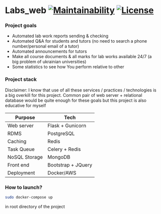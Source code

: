 # Labs_web [![Maintainability](https://api.codeclimate.com/v1/badges/ec3966366e6ea426b520/maintainability)](https://codeclimate.com/github/AlexPraefectus/labs_web/maintainability) [![License](https://img.shields.io/badge/License-BSD%203--Clause-blue.svg)](https://opensource.org/licenses/BSD-3-Clause)

### Project goals

- Automated lab work reports sending & checking
- Automated Q&A for students and tutors  (no need to search a phone number/personal email of a tutor)
- Automated announcements for tutors 
- Make all course documents & all marks for lab works available 24/7 (a big problem of ukrainian universities)
- Some statistics to see how You perform relative to other

### Project stack
Disclaimer: I know that use of all these services / practices / technologies is a big overkill for this project. Common pair of web server + relational database would be quite enough for these goals but this project is also educative for myself


| Purpose       | Tech              |
| ------------- | --------------    |
| Web server    | Flask + Gunicorn  |
| RDMS          | PostgreSQL        |
| Caching       | Redis             |
| Task Queue    | Celery + Redis    |
| NoSQL Storage | MongoDB           |
| Front end     | Bootstrap + JQuery|
| Deployment    | Docker/AWS        |


### How to launch?
```bash
sudo docker-compose up
```
in root directory of the project
